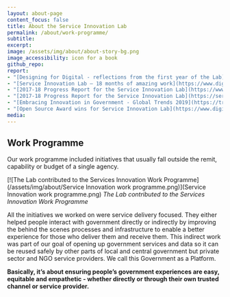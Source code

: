```yaml
---
layout: about-page
content_focus: false
title: About the Service Innovation Lab
permalink: /about/work-programme/
subtitle:
excerpt: 
image: /assets/img/about/about-story-bg.png
image_accessibility: icon for a book
github_repo:
report:
- "[Designing for Digital - reflections from the first year of the Lab](https://www.digital.govt.nz/blog/designing-for-digital-reflections-from-the-first-year-of-the-lab/)"
- "[Service Innovation Lab – 18 months of amazing work](https://www.digital.govt.nz/blog/service-innovation-lab-18-months-of-amazing-work/)"
- "[2017-18 Progress Report for the Service Innovation Lab](https://www.digital.govt.nz/blog/2017-18-progress-report-for-the-service-innovation-lab/)"
- "[2017-18 Progress Report for the Service Innovation Lab](https://serviceinnovationlab.github.io/2018/07/01/Lab-Report.html)"
- "[Embracing Innovation in Government - Global Trends 2019](https://trends.oecd-opsi.org/)"
- "[Open Source Award wins for Service Innovation Lab](https://www.digital.govt.nz/blog/open-source-award-wins-for-service-innovation-lab/)"
media:
---
```


## Work Programme

Our work programme included initiatives that usually fall outside the remit, capability or budget of a single agency.

[![The Lab contributed to the Services Innovation Work Programme](/assets/img/about/Service Innovation work programme.png)](Service Innovation work programme.png)
*The Lab contributed to the Services Innovation Work Programme*

All the initiatives we worked on were service delivery focused. They either helped people interact with government directly or indirectly by improving the behind the scenes processes and infrastructure to enable a better experience for those who deliver them and receive them. This indirect work was part of our goal of opening up government services and data so it can be reused safely by other parts of local and central government but private sector and NGO service providers. We call this Government as a Platform.

__Basically, it’s about ensuring people’s government experiences are easy, equitable and empathetic - whether directly or through their own trusted channel or service provider.__
